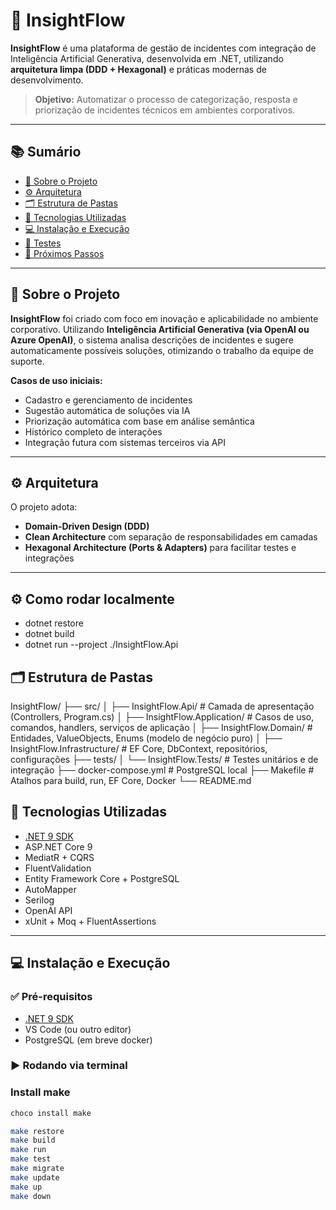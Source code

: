 # 🚀 InsightFlow

**InsightFlow** é uma plataforma de gestão de incidentes com integração de Inteligência Artificial Generativa, desenvolvida em .NET, utilizando **arquitetura limpa (DDD + Hexagonal)** e práticas modernas de desenvolvimento.

> **Objetivo:** Automatizar o processo de categorização, resposta e priorização de incidentes técnicos em ambientes corporativos.

---

## 📚 Sumário

- [📖 Sobre o Projeto](#-sobre-o-projeto)
- [⚙️ Arquitetura](#-arquitetura)
- [🗂️ Estrutura de Pastas](#️-estrutura-de-pastas)
- [🚀 Tecnologias Utilizadas](#-tecnologias-utilizadas)
- [💻 Instalação e Execução](#-instalação-e-execução)
- [🧪 Testes](#-testes)
- [📌 Próximos Passos](#-próximos-passos)

---

## 📖 Sobre o Projeto

**InsightFlow** foi criado com foco em inovação e aplicabilidade no ambiente corporativo. Utilizando **Inteligência Artificial Generativa (via OpenAI ou Azure OpenAI)**, o sistema analisa descrições de incidentes e sugere automaticamente possíveis soluções, otimizando o trabalho da equipe de suporte.

**Casos de uso iniciais:**

- Cadastro e gerenciamento de incidentes
- Sugestão automática de soluções via IA
- Priorização automática com base em análise semântica
- Histórico completo de interações
- Integração futura com sistemas terceiros via API

---

## ⚙️ Arquitetura

O projeto adota:

- **Domain-Driven Design (DDD)**
- **Clean Architecture** com separação de responsabilidades em camadas
- **Hexagonal Architecture (Ports & Adapters)** para facilitar testes e integrações

---

## ⚙️ Como rodar localmente

- dotnet restore
- dotnet build
- dotnet run --project ./InsightFlow.Api

## 🗂️ Estrutura de Pastas

InsightFlow/
├── src/
│ ├── InsightFlow.Api/ # Camada de apresentação (Controllers, Program.cs)
│ ├── InsightFlow.Application/ # Casos de uso, comandos, handlers, serviços de aplicação
│ ├── InsightFlow.Domain/ # Entidades, ValueObjects, Enums (modelo de negócio puro)
│ ├── InsightFlow.Infrastructure/ # EF Core, DbContext, repositórios, configurações
├── tests/
│ └── InsightFlow.Tests/ # Testes unitários e de integração
├── docker-compose.yml # PostgreSQL local
├── Makefile # Atalhos para build, run, EF Core, Docker
└── README.md

## 🚀 Tecnologias Utilizadas

- [.NET 9 SDK](https://dotnet.microsoft.com/en-us/download/dotnet/9.0)
- ASP.NET Core 9
- MediatR + CQRS
- FluentValidation
- Entity Framework Core + PostgreSQL
- AutoMapper
- Serilog
- OpenAI API
- xUnit + Moq + FluentAssertions

---

## 💻 Instalação e Execução

### ✅ Pré-requisitos

- [.NET 9 SDK](https://dotnet.microsoft.com/en-us/download/dotnet/9.0)
- VS Code (ou outro editor)
- PostgreSQL (em breve docker)

### ▶️ Rodando via terminal

### Install make

```powershell
choco install make
```

```bash
make restore
make build
make run
make test
make migrate
make update
make up
make down
```
